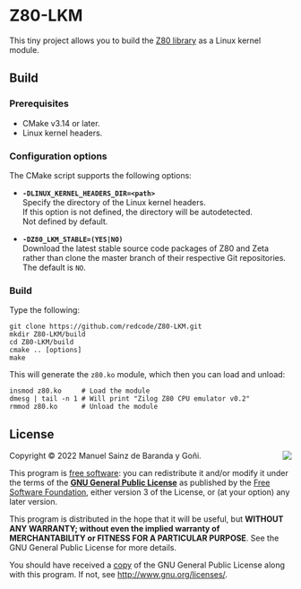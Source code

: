 # Z80-LKM

This tiny project allows you to build the [Z80 library](https://github.com/redcode/Z80) as a Linux kernel module.

## Build

### Prerequisites

* CMake v3.14 or later.
* Linux kernel headers.

### Configuration options

The CMake script supports the following options:

* <span id="option_Z80_LKM_STABLE">**`-DLINUX_KERNEL_HEADERS_DIR=<path>`**</span>  
	Specify the directory of the Linux kernel headers.  
	If this option is not defined, the directory will be autodetected.  
	Not defined by default.

* <span id="option_Z80_LKM_STABLE">**`-DZ80_LKM_STABLE=(YES|NO)`**</span>  
	Download the latest stable source code packages of Z80 and Zeta rather than clone the master branch of their respective Git repositories.  
	The default is `NO`.

### Build

Type the following:

```shell
git clone https://github.com/redcode/Z80-LKM.git
mkdir Z80-LKM/build
cd Z80-LKM/build
cmake .. [options]
make
```

This will generate the `z80.ko` module, which then you can load and unload:

```shell
insmod z80.ko     # Load the module
dmesg | tail -n 1 # Will print "Zilog Z80 CPU emulator v0.2"
rmmod z80.ko      # Unload the module
```

## License

<img src="https://www.gnu.org/graphics/gplv3-127x51.png" align="right">

Copyright © 2022 Manuel Sainz de Baranda y Goñi.  

This program is [free software](https://www.gnu.org/philosophy/free-sw.html): you can redistribute it and/or modify it under the terms of the **[GNU General Public License](https://www.gnu.org/licenses/gpl-3.0.en.html)** as published by the [Free Software Foundation](https://www.fsf.org), either version 3 of the License, or (at your option) any later version.

This program is distributed in the hope that it will be useful, but **WITHOUT ANY WARRANTY; without even the implied warranty of MERCHANTABILITY or FITNESS FOR A PARTICULAR PURPOSE**. See the GNU General Public License for more details.

You should have received a [copy](COPYING) of the GNU General Public License along with this program. If not, see <http://www.gnu.org/licenses/>.
